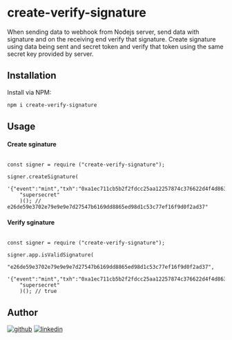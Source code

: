 # create-verify-signature

When sending data to webhook from Nodejs server, send data with signature and on the receiving end verify that signature. Create signature using data being sent and secret token and verify that token using the same secret key provided by server.

## Installation

Install via NPM:

```bash
npm i create-verify-signature

```

## Usage

#### Create sginature

```

const signer = require ("create-verify-signature");

signer.createSignature(
    '{"event":"mint","txh":"0xa1ec711cb5b2f2fdcc25aa12257874c376622d4f4d8631a49c0cb31b9c4baca5"}',
    "supersecret"
    )(); // e26de59e3702e79e9e9e7d27547b6169dd8865ed98d1c53c77ef16f9d0f2ad37"

```

#### Verify sginature

```

const signer = require ("create-verify-signature");

signer.app.isValidSignature(
    "e26de59e3702e79e9e9e7d27547b6169dd8865ed98d1c53c77ef16f9d0f2ad37",
    '{"event":"mint","txh":"0xa1ec711cb5b2f2fdcc25aa12257874c376622d4f4d8631a49c0cb31b9c4baca5"}',
    "supersecret"
    )(); // true

```

## Author

[![github](https://img.shields.io/badge/github-000?style=for-the-badge&logo=github&logoColor=white)](https://github.com/inayatu)
[![linkedin](https://img.shields.io/badge/linkedin-0A66C2?style=for-the-badge&logo=linkedin&logoColor=white)](https://www.linkedin.com/in/inayatu)
